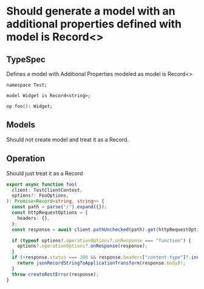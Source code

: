 # Should generate a model with an additional properties defined with model is Record<>

## TypeSpec

Defines a model with Additional Properties modeled as model is Record<>

```tsp
namespace Test;

model Widget is Record<string>;

op foo(): Widget;
```

## Models

Should not create model and treat it as a Record.

## Operation

Should just treat it as a Record

```ts src/api/testClientOperations.ts function foo
export async function foo(
  client: TestClientContext,
  options?: FooOptions,
): Promise<Record<string, string>> {
  const path = parse("/").expand({});
  const httpRequestOptions = {
    headers: {},
  };
  const response = await client.pathUnchecked(path).get(httpRequestOptions);

  if (typeof options?.operationOptions?.onResponse === "function") {
    options?.operationOptions?.onResponse(response);
  }
  if (+response.status === 200 && response.headers["content-type"]?.includes("application/json")) {
    return jsonRecordStringToApplicationTransform(response.body)!;
  }
  throw createRestError(response);
}
```

